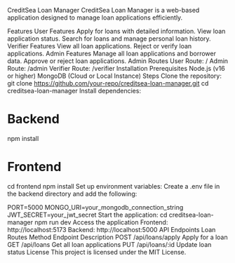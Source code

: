 CreditSea Loan Manager
CreditSea Loan Manager is a web-based application designed to manage loan applications efficiently.

Features
User Features
Apply for loans with detailed information.
View loan application status.
Search for loans and manage personal loan history.
Verifier Features
View all loan applications.
Reject or verify loan applications.
Admin Features
Manage all loan applications and borrower data.
Approve or reject loan applications.
Admin Routes
User Route: /
Admin Route: /admin
Verifier Route: /verifier
Installation
Prerequisites
Node.js (v16 or higher)
MongoDB (Cloud or Local Instance)
Steps
Clone the repository:
git clone https://github.com/your-repo/creditsea-loan-manager.git
cd creditsea-loan-manager
Install dependencies:
# Backend
npm install

# Frontend
cd frontend
npm install
Set up environment variables:
Create a .env file in the backend directory and add the following:

PORT=5000
MONGO_URI=your_mongodb_connection_string
JWT_SECRET=your_jwt_secret
Start the application:
cd creditsea-loan-manager
npm run dev
Access the application
Frontend: http://localhost:5173
Backend: http://localhost:5000
API Endpoints
Loan Routes
Method	Endpoint	Description
POST	/api/loans/apply	Apply for a loan
GET	/api/loans	Get all loan applications
PUT	/api/loans/:id	Update loan status
License
This project is licensed under the MIT License.
